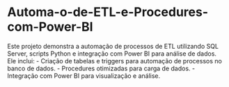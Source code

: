 # Automa-o-de-ETL-e-Procedures-com-Power-BI
Este projeto demonstra a automação de processos de ETL utilizando SQL Server, scripts Python e integração com Power BI para análise de dados. Ele inclui: - Criação de tabelas e triggers para automação de processos no banco de dados. - Procedures otimizadas para carga de dados. - Integração com Power BI para visualização e análise.
